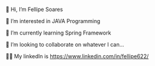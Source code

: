 👋 Hi, I’m Fellipe Soares

👀 I’m interested in JAVA Programming

🌱 I’m currently learning Spring Framework

💞️ I’m looking to collaborate on whatever I can...

🙍‍♂️ My linkedIn is https://www.linkedin.com/in/fellipe622/
